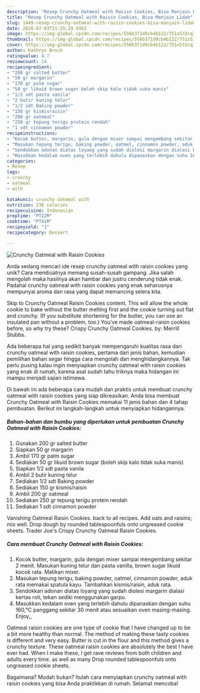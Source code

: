 ```yaml
---
description: "Resep Crunchy Oatmeal with Raisin Cookies, Bisa Manjain Lidah"
title: "Resep Crunchy Oatmeal with Raisin Cookies, Bisa Manjain Lidah"
slug: 1449-resep-crunchy-oatmeal-with-raisin-cookies-bisa-manjain-lidah
date: 2020-07-03T21:55:29.936Z
image: https://img-global.cpcdn.com/recipes/556b371d9cb4b122/751x532cq70/crunchy-oatmeal-with-raisin-cookies-foto-resep-utama.jpg
thumbnail: https://img-global.cpcdn.com/recipes/556b371d9cb4b122/751x532cq70/crunchy-oatmeal-with-raisin-cookies-foto-resep-utama.jpg
cover: https://img-global.cpcdn.com/recipes/556b371d9cb4b122/751x532cq70/crunchy-oatmeal-with-raisin-cookies-foto-resep-utama.jpg
author: Kathryn Brock
ratingvalue: 4.7
reviewcount: 14
recipeingredient:
- "200 gr salted butter"
- "50 gr margarin"
- "170 gr palm sugar"
- "50 gr likuid brown sugar boleh skip kalo tidak suka manis"
- "1/2 sdt pasta vanila"
- "2 butir kuning telur"
- "1/2 sdt Baking powder"
- "150 gr kismisraisin"
- "200 gr oatmeal"
- "250 gr tepung terigu protein rendah"
- "1 sdt cinnamon powder"
recipeinstructions:
- "Kocok butter, margarin, gula dengan mixer sampai mengembang sekitar 2 menit. Masukan kuning telur dan pasta vanilla, brown sugar likuid kocok rata. Matikan mixer."
- "Masukan tepung terigu, baking powder, oatmel, cinnamon powder, aduk rata memakai spatula kayu. Tambahkan kismis/raisin, aduk rata."
- "Sendokkan adonan diatas loyang yang sudah diolesi margarin dialasi kertas roti, tekan sediki menggunakan garpu."
- "Masukkan kedalam oven yang terlebih dahulu dipanaskan dengan suhu 160,°C panggang sekitar 30 menit atau sesuaikan oven masing-masing. Enjoy,,"
categories:
- Resep
tags:
- crunchy
- oatmeal
- with

katakunci: crunchy oatmeal with 
nutrition: 238 calories
recipecuisine: Indonesian
preptime: "PT22M"
cooktime: "PT41M"
recipeyield: "1"
recipecategory: Dessert

---
```



![Crunchy Oatmeal with Raisin Cookies](https://img-global.cpcdn.com/recipes/556b371d9cb4b122/751x532cq70/crunchy-oatmeal-with-raisin-cookies-foto-resep-utama.jpg)

Anda sedang mencari ide resep crunchy oatmeal with raisin cookies yang unik? Cara membuatnya memang susah-susah gampang. Jika salah mengolah maka hasilnya akan hambar dan justru cenderung tidak enak. Padahal crunchy oatmeal with raisin cookies yang enak seharusnya mempunyai aroma dan rasa yang dapat memancing selera kita.

Skip to Crunchy Oatmeal Raisin Cookies content. This will allow the whole cookie to bake without the butter melting first and the cookie turning out flat and crunchy. (If you substitute shortening for the butter, you can use an insulated pan without a problem, too.) You&#39;ve made oatmeal-raisin cookies before, so why try these? Crispy Crunchy Oatmeal Cookies. by: Merrill Stubbs.

Ada beberapa hal yang sedikit banyak mempengaruhi kualitas rasa dari crunchy oatmeal with raisin cookies, pertama dari jenis bahan, kemudian pemilihan bahan segar hingga cara mengolah dan menghidangkannya. Tak perlu pusing kalau ingin menyiapkan crunchy oatmeal with raisin cookies yang enak di rumah, karena asal sudah tahu triknya maka hidangan ini mampu menjadi sajian istimewa.


Di bawah ini ada beberapa cara mudah dan praktis untuk membuat crunchy oatmeal with raisin cookies yang siap dikreasikan. Anda bisa membuat Crunchy Oatmeal with Raisin Cookies memakai 11 jenis bahan dan 4 tahap pembuatan. Berikut ini langkah-langkah untuk menyiapkan hidangannya.

<!--inarticleads1-->

##### Bahan-bahan dan bumbu yang diperlukan untuk pembuatan Crunchy Oatmeal with Raisin Cookies:

1. Gunakan 200 gr salted butter
1. Siapkan 50 gr margarin
1. Ambil 170 gr palm sugar
1. Sediakan 50 gr likuid brown sugar (boleh skip kalo tidak suka manis)
1. Siapkan 1/2 sdt pasta vanila
1. Ambil 2 butir kuning telur
1. Sediakan 1/2 sdt Baking powder
1. Sediakan 150 gr kismis/raisin
1. Ambil 200 gr oatmeal
1. Sediakan 250 gr tepung terigu protein rendah
1. Sediakan 1 sdt cinnamon powder


Vanishing Oatmeal Raisin Cookies. back to all recipes. Add oats and raisins; mix well. Drop dough by rounded tablespoonfuls onto ungreased cookie sheets. Trader Joe&#39;s Crispy Crunchy Oatmeal Raisin Cookies. 

<!--inarticleads2-->

##### Cara membuat Crunchy Oatmeal with Raisin Cookies:

1. Kocok butter, margarin, gula dengan mixer sampai mengembang sekitar 2 menit. Masukan kuning telur dan pasta vanilla, brown sugar likuid kocok rata. Matikan mixer.
1. Masukan tepung terigu, baking powder, oatmel, cinnamon powder, aduk rata memakai spatula kayu. Tambahkan kismis/raisin, aduk rata.
1. Sendokkan adonan diatas loyang yang sudah diolesi margarin dialasi kertas roti, tekan sediki menggunakan garpu.
1. Masukkan kedalam oven yang terlebih dahulu dipanaskan dengan suhu 160,°C panggang sekitar 30 menit atau sesuaikan oven masing-masing. Enjoy,,


Oatmeal raisin cookies are one type of cookie that I have changed up to be a bit more healthy than normal. The method of making these tasty cookies is different and very easy. Butter is cut in the flour and this method gives a crunchy texture. These oatmeal raisin cookies are absolutely the best I have ever had. When I make these, I get rave reviews from both children and adults every time. as well as many Drop rounded tablespoonfuls onto ungreased cookie sheets. 

Bagaimana? Mudah bukan? Itulah cara menyiapkan crunchy oatmeal with raisin cookies yang bisa Anda praktikkan di rumah. Selamat mencoba!
